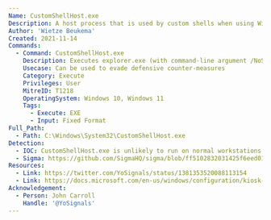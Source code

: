 ```yaml
---
Name: CustomShellHost.exe
Description: A host process that is used by custom shells when using Windows in Kiosk mode.
Author: 'Wietze Beukema'
Created: 2021-11-14
Commands:
  - Command: CustomShellHost.exe
    Description: Executes explorer.exe (with command-line argument /NoShellRegistrationCheck) if present in the current working folder.
    Usecase: Can be used to evade defensive counter-measures
    Category: Execute
    Privileges: User
    MitreID: T1218
    OperatingSystem: Windows 10, Windows 11
    Tags:
      - Execute: EXE
      - Input: Fixed Format
Full_Path:
  - Path: C:\Windows\System32\CustomShellHost.exe
Detection:
  - IOC: CustomShellHost.exe is unlikely to run on normal workstations
  - Sigma: https://github.com/SigmaHQ/sigma/blob/ff5102832031425f6eed011dd3a2e62653008c94/rules/windows/process_creation/proc_creation_win_lolbin_customshellhost.yml
Resources:
  - Link: https://twitter.com/YoSignals/status/1381353520088113154
  - Link: https://docs.microsoft.com/en-us/windows/configuration/kiosk-shelllauncher
Acknowledgement:
  - Person: John Carroll
    Handle: '@YoSignals'
---
```

